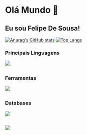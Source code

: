 # Olá Mundo 👋
## Eu sou Felipe De Sousa!

[![Anurag's GitHub stats](https://github-readme-stats.vercel.app/api?username=0felipesousa&show_icons=true&theme=dracula)](https://github.com/0felipesousa)
[![Top Langs](https://github-readme-stats.vercel.app/api/top-langs/?username=0felipesousa&layout=donut)](https://github.com/anuraghazra/github-readme-stats)

### Principais Linguagens
<p>
  <a href="https://skillicons.dev">
    <img src="https://skillicons.dev/icons?i=python,javascript,html,css,react,java" />
  </a>
</p>

  ##

### Ferramentas 
<p>
  <a href="https://skillicons.dev">
    <img src="https://skillicons.dev/icons?i=vscode,git,docker,linux,npm," />
  </a>
</p>

 ##

### Databases
<p>
  <a href="https://skillicons.dev">
    <img src="https://skillicons.dev/icons?i=mysql,postgres,mongodb" />
  </a>
</p>
  
 ##

<div>
  <a href="linkedin.com/in/0felipesousa" target="_blank"><img src="https://img.shields.io/badge/-LinkedIn-%230077B5?style=for-the-badge&logo=linkedin&logoColor=white" target="_blank"></a> 
</div>

  ##




